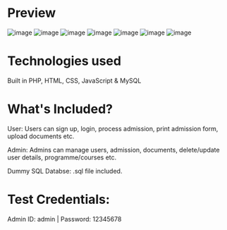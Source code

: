 # Preview
![image](https://user-images.githubusercontent.com/104710227/175800792-64765201-2aa7-4dfc-b27c-cf3d92b86bdc.png)
![image](https://user-images.githubusercontent.com/104710227/175800755-91c7c137-d176-4823-84fa-826a2a5ed40a.png)
![image](https://user-images.githubusercontent.com/104710227/175800841-13ce7f6b-cfbc-41dc-a67f-54032facec08.png)
![image](https://user-images.githubusercontent.com/104710227/175800857-355e20f0-ab8b-42db-a956-47608faf354a.png)
![image](https://user-images.githubusercontent.com/104710227/175800870-bda54390-e924-44af-a939-7671c713f6d2.png)
![image](https://user-images.githubusercontent.com/104710227/175800876-540fa389-f6f2-4019-b004-0839a3c682ae.png)
![image](https://user-images.githubusercontent.com/104710227/175800880-f3bae4e7-9b4c-43f1-9d83-848e86183b9a.png)

# Technologies used

Built in PHP, HTML, CSS, JavaScript & MySQL

# What's Included?

User: Users can sign up, login, process admission, print admission form, upload documents etc.

Admin: Admins can manage users, admission, documents, delete/update user details, programme/courses etc.

Dummy SQL Databse: .sql file included.

# Test Credentials:

Admin ID: admin | Password: 12345678
